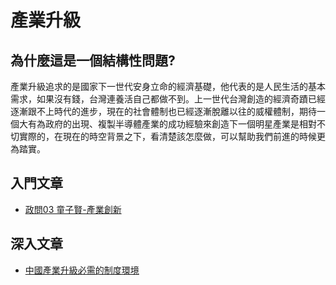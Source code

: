 # 產業升級

## 為什麼這是一個結構性問題?

產業升級追求的是國家下一世代安身立命的經濟基礎，他代表的是人民生活的基本需求，如果沒有錢，台灣連養活自己都做不到。上一世代台灣創造的經濟奇蹟已經逐漸跟不上時代的進步，現在的社會體制也已經逐漸脫離以往的威權體制，期待一個大有為政府的出現、複製半導體產業的成功經驗來創造下一個明星產業是相對不切實際的，在現在的時空背景之下，看清楚該怎麼做，可以幫助我們前進的時候更為踏實。

## 入門文章

 - [政問03 童子賢-產業創新](https://www.youtube.com/watch?v=GPWb8nseCCg)

## 深入文章

 - [中國產業升級必需的制度環境](http://big5.ftchinese.com/story/001059139?full=y)
